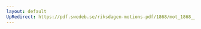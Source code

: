 ```yaml
---
layout: default
UpRedirect: https://pdf.swedeb.se/riksdagen-motions-pdf/1868/mot_1868__fk__00076.pdf
---
```

